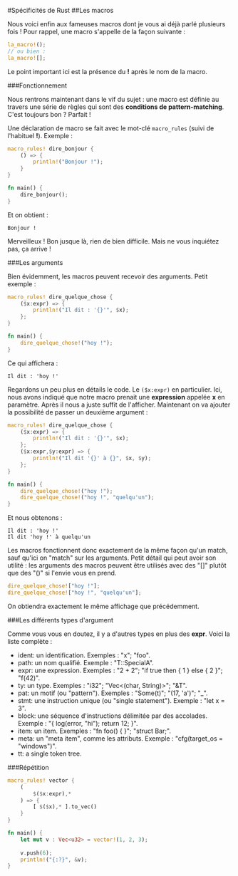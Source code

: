 #Spécificités de Rust
##Les macros

Nous voici enfin aux fameuses macros dont je vous ai déjà parlé plusieurs fois ! Pour rappel, une macro s'appelle de la façon suivante :

```Rust
la_macro!();
// ou bien :
la_macro![];
```

Le point important ici est la présence du __!__ après le nom de la macro.

###Fonctionnement

Nous rentrons maintenant dans le vif du sujet : une macro est définie au travers une série de règles qui sont des __conditions de pattern-matching__. C'est toujours bon ? Parfait !

Une déclaration de macro se fait avec le mot-clé ``macro_rules`` (suivi de l'habituel __!__). Exemple :

```Rust
macro_rules! dire_bonjour {
    () => {
        println!("Bonjour !");
    }
}

fn main() {
    dire_bonjour();
}
```

Et on obtient :

```Shell
Bonjour !
```

Merveilleux ! Bon jusque là, rien de bien difficile. Mais ne vous inquiétez pas, ça arrive !

###Les arguments

Bien évidemment, les macros peuvent recevoir des arguments. Petit exemple :

```Rust
macro_rules! dire_quelque_chose {
    ($x:expr) => {
        println!("Il dit : '{}'", $x);
    };
}

fn main() {
    dire_quelque_chose!("hoy !");
}
```

Ce qui affichera :

```Shell
Il dit : 'hoy !'
```

Regardons un peu plus en détails le code. Le ``($x:expr)`` en particulier. Ici, nous avons indiqué que notre macro prenait une __expression__ appelée __x__ en paramètre. Après il nous a juste suffit de l'afficher. Maintenant on va ajouter la possibilité de passer un deuxième argument :

```Rust
macro_rules! dire_quelque_chose {
    ($x:expr) => {
        println!("Il dit : '{}'", $x);
    };
    ($x:expr,$y:expr) => {
        println!("Il dit '{}' à {}", $x, $y);
    };
}

fn main() {
    dire_quelque_chose!("hoy !");
    dire_quelque_chose!("hoy !", "quelqu'un");
}
```

Et nous obtenons :

```Shell
Il dit : 'hoy !'
Il dit 'hoy !' à quelqu'un
```

Les macros fonctionnent donc exactement de la même façon qu'un match, sauf qu'ici on "match" sur les arguments. Petit détail qui peut avoir son utilité : les arguments des macros peuvent être utilisés avec des "[]" plutôt que des "()" si l'envie vous en prend.

```Rust
dire_quelque_chose!["hoy !"];
dire_quelque_chose!["hoy !", "quelqu'un"];
```

On obtiendra exactement le même affichage que précédemment.

###Les différents types d'argument

Comme vous vous en doutez, il y a d'autres types en plus des __expr__. Voici la liste complète :

 * ident: un identification. Exemples : "x"; "foo".
 * path: un nom qualifié. Exemple : "T::SpecialA".
 * expr: une expression. Exemples : "2 + 2"; "if true then { 1 } else { 2 }"; "f(42)".
 * ty: un type. Exemples : "i32"; "Vec<(char, String)>"; "&T".
 * pat: un motif (ou "pattern"). Exemples : "Some(t)"; "(17, 'a')"; "_".
 * stmt: une instruction unique (ou "single statement"). Exemple : "let x = 3".
 * block: une séquence d'instructions délimitée par des accolades. Exemple : "{ log(error, "hi"); return 12; }".
 * item: un item. Exemples : "fn foo() { }"; "struct Bar;".
 * meta: un "meta item", comme les attributs. Exemple : "cfg(target_os = "windows")".
 * tt: a single token tree.

###Répétition

```Rust
macro_rules! vector {
    (
        $($x:expr),*
    ) => {
        [ $($x),* ].to_vec()
    }
}

fn main() {
    let mut v : Vec<u32> = vector!(1, 2, 3);
    
    v.push(6);
    println!("{:?}", &v);
}
```
